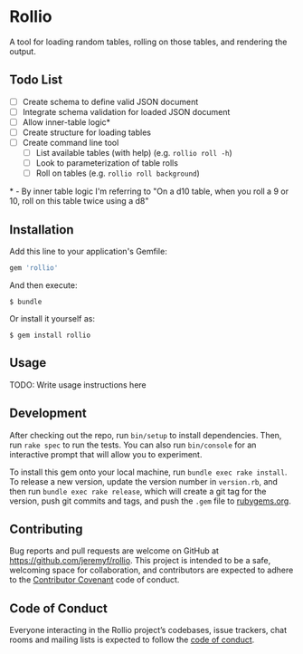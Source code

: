 # Rollio

A tool for loading random tables, rolling on those tables, and rendering the output.

## Todo List

- [ ] Create schema to define valid JSON document
- [ ] Integrate schema validation for loaded JSON document
- [ ] Allow inner-table logic\*
- [ ] Create structure for loading tables
- [ ] Create command line tool
  - [ ] List available tables (with help) (e.g. `rollio roll -h`)
  - [ ] Look to parameterization of table rolls
  - [ ] Roll on tables (e.g. `rollio roll background`)

\* - By inner table logic I'm referring to "On a d10 table, when you roll a 9 or 10, roll on this table twice using a d8"

## Installation

Add this line to your application's Gemfile:

```ruby
gem 'rollio'
```

And then execute:

```console
$ bundle
```

Or install it yourself as:

```console
$ gem install rollio
```

## Usage

TODO: Write usage instructions here

## Development

After checking out the repo, run `bin/setup` to install dependencies. Then, run `rake spec` to run the tests. You can also run `bin/console` for an interactive prompt that will allow you to experiment.

To install this gem onto your local machine, run `bundle exec rake install`. To release a new version, update the version number in `version.rb`, and then run `bundle exec rake release`, which will create a git tag for the version, push git commits and tags, and push the `.gem` file to [rubygems.org](https://rubygems.org).

## Contributing

Bug reports and pull requests are welcome on GitHub at https://github.com/jeremyf/rollio. This project is intended to be a safe, welcoming space for collaboration, and contributors are expected to adhere to the [Contributor Covenant](http://contributor-covenant.org) code of conduct.

## Code of Conduct

Everyone interacting in the Rollio project’s codebases, issue trackers, chat rooms and mailing lists is expected to follow the [code of conduct](https://github.com/jeremyf/rollio/blob/master/CODE_OF_CONDUCT.md).
